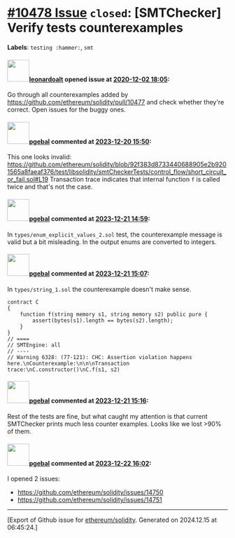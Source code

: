 # [\#10478 Issue](https://github.com/ethereum/solidity/issues/10478) `closed`: [SMTChecker] Verify tests counterexamples
**Labels**: `testing :hammer:`, `smt`


#### <img src="https://avatars.githubusercontent.com/u/504195?u=ce2facd14af9fd474ebff49f0d44891f56f7500f&v=4" width="50">[leonardoalt](https://github.com/leonardoalt) opened issue at [2020-12-02 18:05](https://github.com/ethereum/solidity/issues/10478):

Go through all counterexamples added by https://github.com/ethereum/solidity/pull/10477 and check whether they're correct. Open issues for the buggy ones.

#### <img src="https://avatars.githubusercontent.com/u/23142088?u=5d4bf7b0dd787e74d3a26cda1cb2d0f5c109da20&v=4" width="50">[pgebal](https://github.com/pgebal) commented at [2023-12-20 15:50](https://github.com/ethereum/solidity/issues/10478#issuecomment-1864721295):

This one looks invalid: https://github.com/ethereum/solidity/blob/92f383d8733440688905e2b9201565a8faeaf376/test/libsolidity/smtCheckerTests/control_flow/short_circuit_or_fail.sol#L19
Transaction trace indicates that internal function `f` is called twice and that's not the case.

#### <img src="https://avatars.githubusercontent.com/u/23142088?u=5d4bf7b0dd787e74d3a26cda1cb2d0f5c109da20&v=4" width="50">[pgebal](https://github.com/pgebal) commented at [2023-12-21 14:59](https://github.com/ethereum/solidity/issues/10478#issuecomment-1866428787):

In `types/enum_explicit_values_2.sol`  test, the counterexample message is valid but a bit misleading. In the output enums are converted to integers.

#### <img src="https://avatars.githubusercontent.com/u/23142088?u=5d4bf7b0dd787e74d3a26cda1cb2d0f5c109da20&v=4" width="50">[pgebal](https://github.com/pgebal) commented at [2023-12-21 15:07](https://github.com/ethereum/solidity/issues/10478#issuecomment-1866446804):

In `types/string_1.sol` the counterexample doesn't make sense.

```
contract C
{
	function f(string memory s1, string memory s2) public pure {
		assert(bytes(s1).length == bytes(s2).length);
	}
}
// ====
// SMTEngine: all
// ----
// Warning 6328: (77-121): CHC: Assertion violation happens here.\nCounterexample:\n\n\nTransaction trace:\nC.constructor()\nC.f(s1, s2)
```

#### <img src="https://avatars.githubusercontent.com/u/23142088?u=5d4bf7b0dd787e74d3a26cda1cb2d0f5c109da20&v=4" width="50">[pgebal](https://github.com/pgebal) commented at [2023-12-21 15:16](https://github.com/ethereum/solidity/issues/10478#issuecomment-1866466065):

Rest of the tests are fine, but what caught my attention is that current SMTChecker prints much less counter examples. Looks like we lost >90% of them.

#### <img src="https://avatars.githubusercontent.com/u/23142088?u=5d4bf7b0dd787e74d3a26cda1cb2d0f5c109da20&v=4" width="50">[pgebal](https://github.com/pgebal) commented at [2023-12-22 16:02](https://github.com/ethereum/solidity/issues/10478#issuecomment-1867847589):

I opened 2 issues:
- https://github.com/ethereum/solidity/issues/14750
- https://github.com/ethereum/solidity/issues/14751


-------------------------------------------------------------------------------



[Export of Github issue for [ethereum/solidity](https://github.com/ethereum/solidity). Generated on 2024.12.15 at 06:45:24.]
